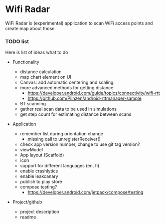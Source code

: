 # Wifi Radar

WiFi Radar is (experimental) application to scan WiFi access points and create map about those.

### TODO list

Here is list of ideas what to do

- Functionality
  - distance calculation
  - map chart element on UI
  - Canvas: add automatic centering and scaling
  - more advanced methods for getting distance
    - https://developer.android.com/guide/topics/connectivity/wifi-rtt
    - https://github.com/Plinzen/android-rttmanager-sample
  - BT scanning
  - gather real scan data to be used in simulations
  - get step count for estimating distance between scans

- Application
  - remember list during orientation change
    - missing call to unregisterReceiver()
  - check app version number, change to use git tag version?
  - viewModel
  - App layout (Scaffold)
  - icon
  - support for different languages (en, fi)
  - enable crashlytics
  - enable leakcanary
  - publish to play store
  - compose testing?
    - https://developer.android.com/jetpack/compose/testing

- Project/github
  - project description
  - readme
